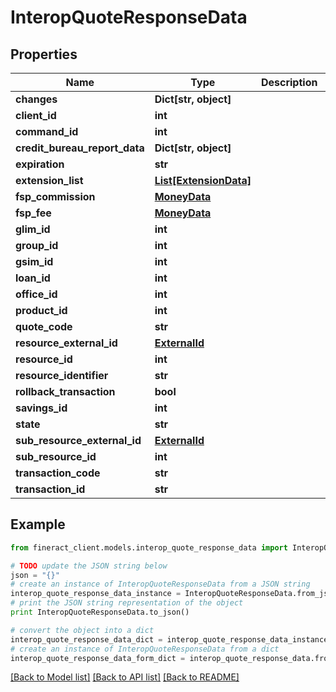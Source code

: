 # InteropQuoteResponseData


## Properties

Name | Type | Description | Notes
------------ | ------------- | ------------- | -------------
**changes** | **Dict[str, object]** |  | [optional] 
**client_id** | **int** |  | [optional] 
**command_id** | **int** |  | [optional] 
**credit_bureau_report_data** | **Dict[str, object]** |  | [optional] 
**expiration** | **str** |  | [optional] 
**extension_list** | [**List[ExtensionData]**](ExtensionData.md) |  | [optional] 
**fsp_commission** | [**MoneyData**](MoneyData.md) |  | [optional] 
**fsp_fee** | [**MoneyData**](MoneyData.md) |  | [optional] 
**glim_id** | **int** |  | [optional] 
**group_id** | **int** |  | [optional] 
**gsim_id** | **int** |  | [optional] 
**loan_id** | **int** |  | [optional] 
**office_id** | **int** |  | [optional] 
**product_id** | **int** |  | [optional] 
**quote_code** | **str** |  | 
**resource_external_id** | [**ExternalId**](ExternalId.md) |  | [optional] 
**resource_id** | **int** |  | [optional] 
**resource_identifier** | **str** |  | [optional] 
**rollback_transaction** | **bool** |  | [optional] 
**savings_id** | **int** |  | [optional] 
**state** | **str** |  | 
**sub_resource_external_id** | [**ExternalId**](ExternalId.md) |  | [optional] 
**sub_resource_id** | **int** |  | [optional] 
**transaction_code** | **str** |  | 
**transaction_id** | **str** |  | [optional] 

## Example

```python
from fineract_client.models.interop_quote_response_data import InteropQuoteResponseData

# TODO update the JSON string below
json = "{}"
# create an instance of InteropQuoteResponseData from a JSON string
interop_quote_response_data_instance = InteropQuoteResponseData.from_json(json)
# print the JSON string representation of the object
print InteropQuoteResponseData.to_json()

# convert the object into a dict
interop_quote_response_data_dict = interop_quote_response_data_instance.to_dict()
# create an instance of InteropQuoteResponseData from a dict
interop_quote_response_data_form_dict = interop_quote_response_data.from_dict(interop_quote_response_data_dict)
```
[[Back to Model list]](../README.md#documentation-for-models) [[Back to API list]](../README.md#documentation-for-api-endpoints) [[Back to README]](../README.md)


